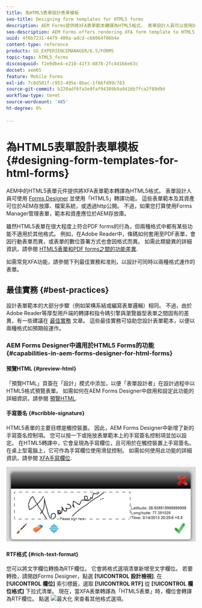 ```yaml
---
title: 為HTML5表單設計表單模板
seo-title: Designing form templates for HTML5 forms
description: AEM Forms提供將XFA表單範本轉譯為HTML5格式。 表單設計人員可以使用Designer設計表單模板，並使用HTML5轉譯功能。
seo-description: AEM Forms offers rendering XFA form template to HTML5 format. Form designers can design form templates using Designer and use the HTML5 rendition capability.
uuid: 4f6b7231-4479-400a-adcd-c68064f06b4e
content-type: reference
products: SG_EXPERIENCEMANAGER/6.5/FORMS
topic-tags: hTML5_forms
discoiquuid: f2e9dbe4-e210-41f3-8878-2fc4d166e63c
docset: aem65
feature: Mobile Forms
exl-id: 7c8d501f-c953-495e-8bac-1f66fd99c783
source-git-commit: b220adf6fa3e9faf94389b9a9416b7fca2f89d9d
workflow-type: tm+mt
source-wordcount: '485'
ht-degree: 0%

---
```


# 為HTML5表單設計表單模板{#designing-form-templates-for-html-forms}

AEM中的HTML5表單元件提供將XFA表單範本轉譯為HTML5格式。 表單設計人員可使用 [Forms Designer](https://www.adobe.com/go/learn_aemforms_designer_63) 並使用「HTML5」轉譯功能。 這些表單範本及其資產可位於AEM存放庫、檔案系統，或透過http公開。 不過，如果您打算使用Forms Manager管理表單，範本和資產應位於AEM存放庫。

雖然HTML5表單在很大程度上符合PDF forms的行為，但兩種格式中都有某些功能不適用於其他格式。 例如，在Adobe Reader中，條碼如何套用至PDF表單，會因行動表單而異，或表單的數位簽署方式也會因格式而異。 如需此類變異的詳細資訊，請參閱 [HTML5表單和PDF forms之間的功能差異](../../forms/using/feature-differentiation-html5-forms-pdf-forms.md).

如需常見XFA功能，請參閱下列最佳實務和准則，以設計可同時以兩種格式運作的表單。

## 最佳實務 {#best-practices}

設計表單範本的大部分步驟（例如架構系結或編寫表單邏輯）相同。 不過，由於Adobe Reader等厚型用戶端的轉譯和指令碼引擎與瀏覽器型表單之間固有的差異，有一些建議在 [最佳實務](/help/forms/using/design-accessible-html5-forms.md) 文章。 這些最佳實務可協助您設計表單範本，以便以兩種格式如預期般運作。

### AEM Forms Designer中適用於HTML5 Forms的功能 {#capabilities-in-aem-forms-designer-for-html-forms}

#### 預覽HTML {#preview-html}

「預覽HTML」頁簽在「設計」模式中添加，以便「表單設計者」在設計過程中以HTML5格式預覽表單。 如需如何在AEM Forms Designer中啟用和設定此功能的詳細資訊，請參閱 [預覽HTML](../../forms/using/preview-xdp-forms-html.md).

#### 手寫簽名 {#scribble-signature}

HTML5表單的主要目標是觸控裝置。 因此，AEM Forms Designer中新增了新的手寫簽名控制項。 您可以按一下或拖放表單範本上的手寫簽名控制項並加以設定。 在HTML5轉譯中，它會呈現為手寫欄位，且可用於在觸控裝置上手寫簽名。 在桌上型電腦上，它可作為手寫欄位使用滑鼠控制。 如需如何使用此功能的詳細資訊，請參閱 [XFA手寫欄位](../../forms/using/scribble-signature.md).

![4](assets/4.png)

#### RTF格式 {#rich-text-format}

您可以將文字欄位轉換為RTF欄位。 它會將格式選項清單新增至文字欄位。 若要轉換，請開啟Forms Designer，點選 **[!UICONTROL 設計檢視]**. 在 **[!UICONTROL 欄位]** 索引標籤，選取 **[!UICONTROL RTF]** 從 **[!UICONTROL 欄位格式]** 下拉式清單。 現在，當XFA表單轉譯為「HTML5表單」時，欄位會轉譯為RTF欄位。 點選 ![最大化](assets/maximize_icon.svg) 來查看其他格式選項。
